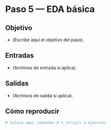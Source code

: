 # Paso 5 — EDA básica

## Objetivo
- (Escribe aquí el objetivo del paso).

## Entradas
- (Archivos de entrada si aplica).

## Salidas
- (Archivos de salida si aplica).

## Cómo reproducir
```r
# Coloca aquí comandos R o scripts a ejecutar
```
